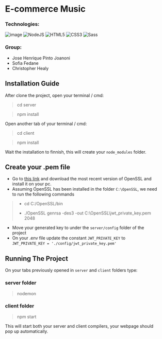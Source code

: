 # E-commerce Music

### Technologies:
![image](https://img.shields.io/badge/React-20232A?style=for-the-badge&logo=react&logoColor=61DAFB)
![NodeJS](https://img.shields.io/badge/node.js-6DA55F?style=for-the-badge&logo=node.js&logoColor=white)
![HTML5](https://img.shields.io/badge/HTML5-E34F26?style=for-the-badge&logo=html5&logoColor=white)
![CSS3](https://img.shields.io/badge/CSS3-1572B6?style=for-the-badge&logo=css3&logoColor=white)
![Sass](https://img.shields.io/badge/Sass-000?style=for-the-badge&logo=sass)

### Group:
- Jose Henrique Pinto Joanoni
- Sofia Fedane
- Christopher Healy

## Installation Guide

After clone the project, open your terminal / cmd:
> cd server 

> npm install

Open another tab of your terminal / cmd:
> cd client

> npm install

Wait the installation to finnish, this will create your `node_modules` folder.

## Create your .pem file
- Go to [this link](https://slproweb.com/products/Win32OpenSSL.html) and download the most recent version of OpenSSL and
install it on your pc.
- Assuming  OpenSSL has been installed in the folder `C:\OpenSSL`, we need to run the following commands
> - cd C:/OpenSSL/bin
>
> - ./OpenSSL genrsa -des3 -out C:\OpenSSL\jwt_private_key.pem 2048
- Move your generated key to under the `server/config` folder of the project
- On your .env file update the constant `JWT_PRIVATE_KEY` to `JWT_PRIVATE_KEY = './config/jwt_private_key.pem'`


## Running The Project

On your tabs previously opened in `server` and `client` folders type:

### server folder
>nodemon

### client folder
>npm start

This will start both your server and client compilers, your webpage should pop up automatically.
